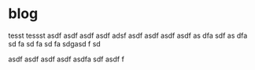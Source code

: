 # blog
tesst
tessst
asdf
asdf
asdf
asdf
adsf
asdf
asdf
asdf
asdf
as
dfa
sdf
as
dfa
sd
fa
sd
fa
sd
fa
sdgasd
f
sd

asdf
asdf
asdf
asdf
asdfa
sdf
asdf
f
